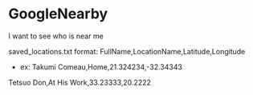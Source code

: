 # GoogleNearby
I want to see who is near me

saved_locations.txt format: FullName,LocationName,Latitude,Longitude
* ex: 
Takumi Comeau,Home,21.324234,-32.34343

Tetsuo Don,At His Work,33.23333,20.2222
